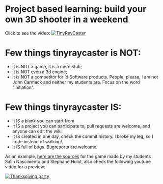 # Project based learning: build your own 3D shooter in a weekend

Click to see the video:
[![TinyRayCaster](https://raw.githubusercontent.com/ssloy/tinyraycaster/master/doc/016.png)](https://youtu.be/zPIVTqVilCM)

# Few things tinyraycaster is NOT:
* it is NOT a game, it is a mere stub;
* it is NOT even a 3d engine;
* it is NOT a competitor for id Software products. People, please, I am not John Carmack and neither my students are. Focus on the word "initiation".

# Few things tinyraycaster IS:
* it IS a blank you can start from
* it IS a project you can participate to, pull requests are welcome, and anyone can edit the wiki
* it IS created in one day, check the commit history. I broke my leg, so I code instead of walking!
* it IS full of bugs. Bugreports are welcome!

As an example, [here are the sources](https://github.com/stephane-hulot/thanksgiving-party) for the game made by my students Salih Nascimento and Stephane Hulot, also check the following youtube video for a preview:

[![Thanksgiving party](https://img.youtube.com/vi/Ekomnk1eNFU/0.jpg)](https://www.youtube.com/watch?v=Ekomnk1eNFU)

